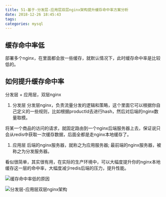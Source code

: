 ```yaml
---
title: 51-基于-分发层-应用层双层nginx架构提升缓存命中率方案分析
date: 2018-12-26 18:45:43
tags:
categories: mysql
---
```



## 缓存命中率低

部署多个nginx，在里面都会放一些缓存，就默认情况下，此时缓存命中率是比较低的。

## 如何提升缓存命中率

分发层 + 应用层，双层nginx

1. 分发层
分发层nginx，负责流量分发的逻辑和策略，这个里面它可以根据你自己定义的一些规则，比如根据productId去进行hash，然后对后端的nginx数量取模。

将某一个商品的访问的请求，就固定路由到一个nginx后端服务器上去，保证说只会从redis中获取一次缓存数据，后面全都是走nginx本地缓存了。

1. 应用层
后端的nginx服务器，就称之为应用服务器; 最前端的nginx服务器，被称之为分发服务器。

看似很简单，其实很有用，在实际的生产环境中，可以大幅度提升你的nginx本地缓存这一层的命中率，大幅度减少redis后端的压力，提升性能。

![缓存命中率低的原因](缓存命中率低的原因.png)

![分发层-应用层双层nginx架构](分发层-应用层双层nginx架构.png)



